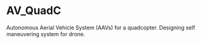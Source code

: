 # AV_QuadC
Autonomous Aerial Vehicle System (AAVs) for a quadcopter. 
Designing self maneuvering system for drone.
